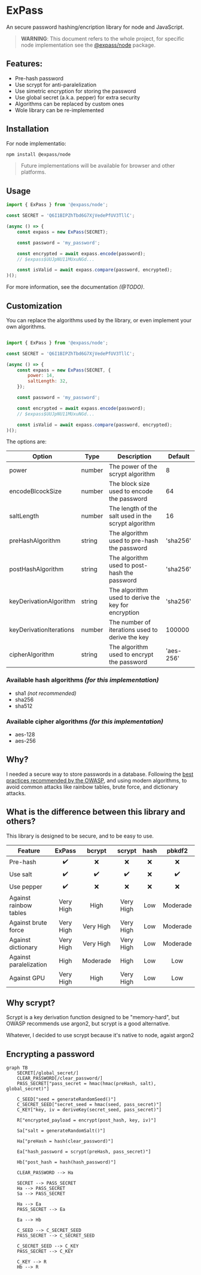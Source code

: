 # ExPass

An secure password hashing/encription library for node and JavaScript.

> **WARNING**: This document refers to the whole project, for specific node
> implementation see the
> [@expass/node](https://www.npmjs.com/package/@expass/node) package.

## Features:

* Pre-hash password
* Use scrypt for anti-paralelization
* Use simetric encryption for storing the password
* Use global secret (a.k.a. pepper) for extra security
* Algorithms can be replaced by custom ones
* Wole library can be re-implemented 

## Installation

For node implementatio:

```bash
npm install @expass/node
```

> Future implementations will be available for browser and other platforms.

## Usage

```JavaScript
import { ExPass } from '@expass/node';

const SECRET = 'Q6I1BIPZhTbd6G7XjVedePfUV3TllC';

(async () => {
    const expass = new ExPass(SECRET);

    const password = 'my_password';

    const encrypted = await expass.encode(password);
    // $expass$UUJpNU11MUxuNGd...

    const isValid = await expass.compare(password, encrypted);
)();
```

For more information, see the documentation _(@TODO)_.

## Customization

You can replace the algorithms used by the library, or even implement your own
algorithms.

```JavaScript

import { ExPass } from '@expass/node';

const SECRET = 'Q6I1BIPZhTbd6G7XjVedePfUV3TllC';

(async () => {
    const expass = new ExPass(SECRET, {
        power: 14,
        saltLength: 32,
    });

    const password = 'my_password';

    const encrypted = await expass.encode(password);
    // $expass$UUJpNU11MUxuNGd...

    const isValid = await expass.compare(password, encrypted);
)();
```

The options are:

| Option                  | Type   | Description                                         | Default   |
| ------                  | ----   | -----------                                         | -------   |
| power                   | number | The power of the scrypt algorithm                   | 8         |
| encodeBlcockSize        | number | The block size used to encode the password          | 64        |
| saltLength              | number | The length of the salt used in the scrypt algorithm | 16        |
| preHashAlgorithm        | string | The algorithm used to pre-hash the password         | 'sha256'  |
| postHashAlgorithm       | string | The algorithm used to post-hash the password        | 'sha256'  |
| keyDerivationAlgorithm  | string | The algorithm used to derive the key for encryption | 'sha256'  |
| keyDerivationIterations | number | The number of iterations used to derive the key     | 100000    |
| cipherAlgorithm         | string | The algorithm used to encrypt the password          | 'aes-256' |

### Available hash algorithms _(for this implementation)_

* sha1 _(not recommended)_
* sha256
* sha512

### Available cipher algorithms _(for this implementation)_

* aes-128
* aes-256

## Why?

I needed a secure way to store passwords in a database. Following the [best
practices recommended by the
OWASP](https://cheatsheetseries.owasp.org/cheatsheets/Password_Storage_Cheat_Sheet.html),
and using modern algorithms, to avoid common attacks like rainbow tables, brute
force, and dictionary attacks.

## What is the difference between this library and others?

This library is designed to be secure, and to be easy to use.

| Feature                | ExPass    | bcrypt   | scrypt    | hash   | pbkdf2   |
| ---------              | :------:  | :------: | :------:  | :----: | :------: |
| Pre-hash               | ✔️         | ❌       | ❌        | ❌     | ❌       |
| Use salt               | ✔️         | ✔️        | ✔️         | ❌     | ✔️        |
| Use pepper             | ✔️         | ❌       | ❌        | ❌     | ❌       |
| Against rainbow tables | Very High | High     | Very High | Low    | Moderade |
| Against brute force    | Very High | Very High     | Very High      | Low    | Moderade      |
| Against dictionary     | Very High | Very High     | Very High      | Low    | Moderade      |
| Against paralelization | High | Moderade      | High | Low    | Low      |
| Against GPU            | Very High | High     | Very High      | Low    | Low      |

## Why scrypt?

Scrypt is a key derivation function designed to be "memory-hard", but OWASP
recommends use argon2, but scrypt is a good alternative.

Whatever, I decided to use scrypt because it's native to node, agaist argon2

## Encrypting a password

```mermaid
graph TB
    SECRET[/global_secret/]
    CLEAR_PASSWORD[/clear_password/]
    PASS_SECRET["pass_secret = hmac(hmac(preHash, salt), global_secret)"]
    
    C_SEED["seed = generateRandomSeed()"]
    C_SECRET_SEED["secret_seed = hmac(seed, pass_secret)"]
    C_KEY["key, iv = deriveKey(secret_seed, pass_secret)"]

    R["encrypted_payload = encrypt(post_hash, key, iv)"]

    Sa["salt = generateRandomSalt()"]
    
    Ha["preHash = hash(clear_password)"]

    Ea["hash_password = scrypt(preHash, pass_secret)"]

    Hb["post_hash = hash(hash_password)"]

    CLEAR_PASSWORD --> Ha

    SECRET --> PASS_SECRET
    Ha --> PASS_SECRET
    Sa --> PASS_SECRET

    Ha --> Ea
    PASS_SECRET --> Ea

    Ea --> Hb

    C_SEED --> C_SECRET_SEED
    PASS_SECRET --> C_SECRET_SEED

    C_SECRET_SEED --> C_KEY
    PASS_SECRET --> C_KEY

    C_KEY --> R
    Hb --> R

```
